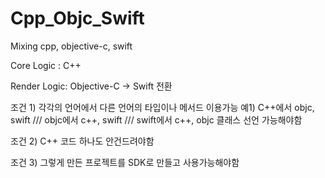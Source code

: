 # Cpp_Objc_Swift
Mixing cpp, objective-c, swift

Core Logic : C++

Render Logic: Objective-C -> Swift 전환

조건 1) 각각의 언어에서 다른 언어의 타입이나 메서드 이용가능
예1) C++에서 objc, swift /// objc에서 c++, swift /// swift에서 c++, objc  클래스 선언 가능해야함

조건 2) C++ 코드 하나도 안건드려야함

조건 3) 그렇게 만든 프로젝트를 SDK로 만들고 사용가능해야함
